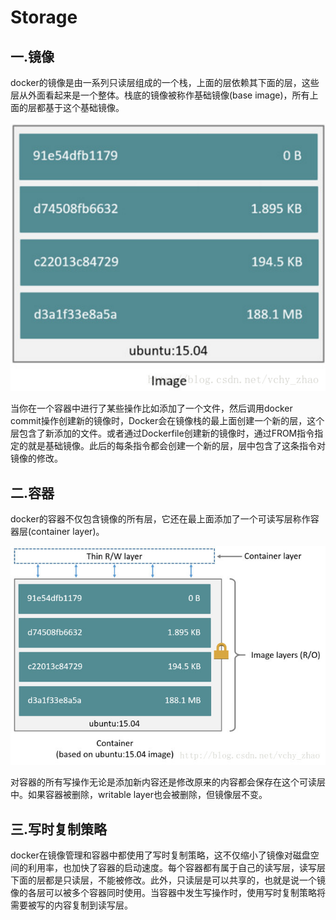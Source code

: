 # Storage

## 一.镜像

docker的镜像是由一系列只读层组成的一个栈，上面的层依赖其下面的层，这些层从外面看起来是一个整体。栈底的镜像被称作基础镜像(base image)，所有上面的层都基于这个基础镜像。

![](img/3.png)

当你在一个容器中进行了某些操作比如添加了一个文件，然后调用docker commit操作创建新的镜像时，Docker会在镜像栈的最上面创建一个新的层，这个层包含了新添加的文件。或者通过Dockerfile创建新的镜像时，通过FROM指令指定的就是基础镜像。此后的每条指令都会创建一个新的层，层中包含了这条指令对镜像的修改。

## 二.容器

docker的容器不仅包含镜像的所有层，它还在最上面添加了一个可读写层称作容器层(container layer)。

![](img/4.jpeg)

对容器的所有写操作无论是添加新内容还是修改原来的内容都会保存在这个可读层中。如果容器被删除，writable layer也会被删除，但镜像层不变。

## 三.写时复制策略

docker在镜像管理和容器中都使用了写时复制策略，这不仅缩小了镜像对磁盘空间的利用率，也加快了容器的启动速度。每个容器都有属于自己的读写层，读写层下面的层都是只读层，不能被修改。此外，只读层是可以共享的，也就是说一个镜像的各层可以被多个容器同时使用。当容器中发生写操作时，使用写时复制策略将需要被写的内容复制到读写层。